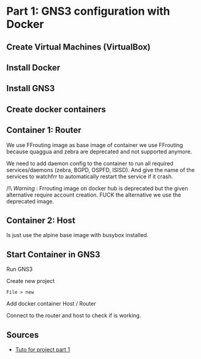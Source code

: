 # Part 1: GNS3 configuration with Docker

## Create Virtual Machines (VirtualBox)


## Install Docker


## Install GNS3



## Create docker containers



## Container 1: Router

We use FFrouting image as base image of container we use FFrouting because quaggua and zebra are deprecated and not supported anymore.

We need to add daemon config to the container to run all required services/daemons (zebra, BGPD, OSPFD, ISISD).
And give the name of the services to watchfrr to automatically restart the service if it crash.

/!\ *Warning* : Frrouting image on docker hub is deprecated but the given alternative require account creation.
FUCK the alternative we use the deprecated image.


## Container 2: Host

Is just use the alpine base image with busybox installed.

## Start Container in GNS3

Run GNS3

Create new project

`File > new`

Add docker container Host / Router


Connect to the router and host to check if is working.

## Sources
 - [Tuto for project part 1](https://www.youtube.com/watch?v=D4nk5VSUelg)

